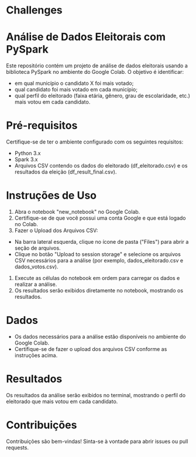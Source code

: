 # Challenges

# Análise de Dados Eleitorais com PySpark

Este repositório contém um projeto de análise de dados eleitorais usando a biblioteca PySpark no ambiente do Google Colab. O objetivo é identificar:
* em qual município o candidato X foi mais votado;
* qual candidato foi mais votado em cada município;
* qual perfil do eleitorado (faixa etária, gênero, grau de escolaridade,
etc.) mais votou em cada candidato.

# Pré-requisitos
Certifique-se de ter o ambiente configurado com os seguintes requisitos:
* Python 3.x
* Spark 3.x
* Arquivos CSV contendo os dados do eleitorado (df_eleitorado.csv) e os resultados da eleição (df_result_final.csv).

# Instruções de Uso
1. Abra o notebook "new_notebook" no Google Colab.
1. Certifique-se de que você possui uma conta Google e que está logado no Colab.
1. Fazer o Upload dos Arquivos CSV:
* Na barra lateral esquerda, clique no ícone de pasta ("Files") para abrir a seção de arquivos.
* Clique no botão "Upload to session storage" e selecione os arquivos CSV necessários para a análise (por exemplo, dados_eleitorado.csv e dados_votos.csv).
1. Execute as células do notebook em ordem para carregar os dados e realizar a análise.
1. Os resultados serão exibidos diretamente no notebook, mostrando os resultados.

# Dados
* Os dados necessários para a análise estão disponíveis no ambiente do Google Colab. 
* Certifique-se de fazer o upload dos arquivos CSV conforme as instruções acima.



# Resultados
Os resultados da análise serão exibidos no terminal, mostrando o perfil do eleitorado que mais votou em cada candidato.

# Contribuições
Contribuições são bem-vindas! Sinta-se à vontade para abrir issues ou pull requests.
